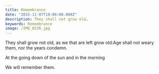 ```yaml
---
title: Remembrance
date: "2015-11-07T10:00:00.000Z"
description: They shall not grow old…
keywords: Remembrance
image: /IMG_0136.jpg
---
```


They shall grow not old, as we that are left grow old:Age shall not weary them, nor the years condemn.

At the going down of the sun and in the morning

We will remember them.

